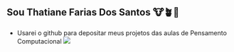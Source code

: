 ## Sou Thatiane Farias Dos Santos 🐮🪴💐
- Usarei o github para depositar meus projetos das aulas de Pensamento Computacional
![](https://media.tenor.com/ioqB2XAdaQgAAAAC/cute-cow.gif)


  
